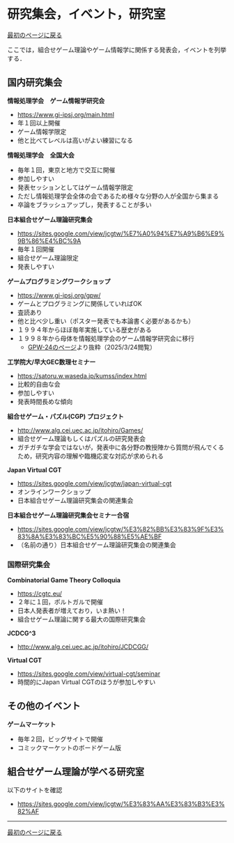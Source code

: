 # 研究集会，イベント，研究室

<a href="../readme.md?id=event">最初のページに戻る</a>

ここでは，組合せゲーム理論やゲーム情報学に関係する発表会，イベントを列挙する．

## 国内研究集会

**情報処理学会　ゲーム情報学研究会**
- https://www.gi-ipsj.org/main.html
- 年１回以上開催
- ゲーム情報学限定
- 他と比べてレベルは高いがよい練習になる

**情報処理学会　全国大会**
- 毎年１回，東京と地方で交互に開催
- 参加しやすい
- 発表セッションとしてはゲーム情報学限定
- ただし情報処理学会全体の会であるため様々な分野の人が全国から集まる
- 卒論をブラッシュアップし，発表することが多い

**日本組合せゲーム理論研究集会**
- https://sites.google.com/view/jcgtw/%E7%A0%94%E7%A9%B6%E9%9B%86%E4%BC%9A
- 毎年１回開催
- 組合せゲーム理論限定
- 発表しやすい

**ゲームプログラミングワークショップ**
- https://www.gi-ipsj.org/gpw/
- ゲームとプログラミングに関係していればOK
- 査読あり
- 他と比べ少し重い（ポスター発表でも本論書く必要があるかも）
- １９９４年からほぼ毎年実施している歴史がある
- １９９８年から母体を情報処理学会のゲーム情報学研究会に移行
    - [GPW-24のページ](https://www.gi-ipsj.org/gpw/2024/index.html)より抜粋（2025/3/24閲覧）

**工学院大/早大GEC数理セミナー**
- https://satoru.w.waseda.jp/kumss/index.html
- 比較的自由な会
- 参加しやすい
- 発表時間長めな傾向

**組合せゲーム・パズル(CGP) プロジェクト**
- http://www.alg.cei.uec.ac.jp/itohiro/Games/
- 組合せゲーム理論もしくはパズルの研究発表会
- ガチガチな学会ではないが，発表中に各分野の教授陣から質問が飛んでくるため，研究内容の理解や臨機応変な対応が求められる

**Japan Virtual CGT**
- https://sites.google.com/view/jcgtw/japan-virtual-cgt
- オンラインワークショップ
- 日本組合せゲーム理論研究集会の関連集会

**日本組合せゲーム理論研究集会セミナー合宿**
- https://sites.google.com/view/jcgtw/%E3%82%BB%E3%83%9F%E3%83%8A%E3%83%BC%E5%90%88%E5%AE%BF
- （名前の通り）日本組合せゲーム理論研究集会の関連集会

### 国際研究集会

**Combinatorial Game Theory Colloquia**
- https://cgtc.eu/
- ２年に１回，ポルトガルで開催
- 日本人発表者が増えており，いま熱い！
- 組合せゲーム理論に関する最大の国際研究集会

**JCDCG^3**
- http://www.alg.cei.uec.ac.jp/itohiro/JCDCGG/

**Virtual CGT**
- https://sites.google.com/view/virtual-cgt/seminar
- 時間的にJapan Virtual CGTのほうが参加しやすい

## その他のイベント

**ゲームマーケット**
- 毎年２回，ビッグサイトで開催
- コミックマーケットのボードゲーム版


## 組合せゲーム理論が学べる研究室

以下のサイトを確認
- https://sites.google.com/view/jcgtw/%E3%83%AA%E3%83%B3%E3%82%AF

---

<a href="../readme.md?id=event">最初のページに戻る</a>
